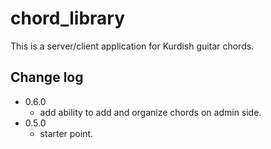 # chord_library
This is a server/client application for Kurdish guitar chords.

## Change log
* 0.6.0
    - add ability to add and organize chords on admin side.
* 0.5.0
    - starter point.